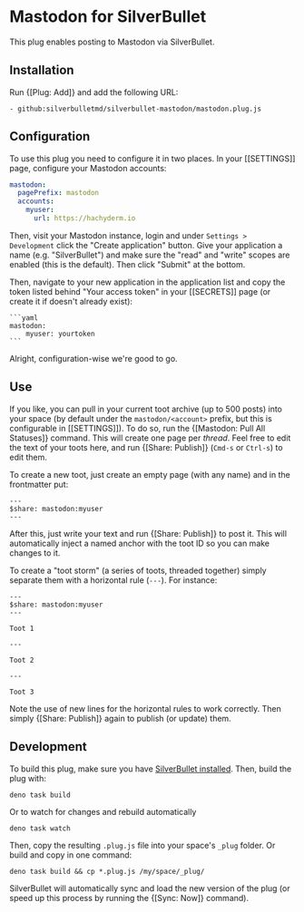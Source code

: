 # Mastodon for SilverBullet

This plug enables posting to Mastodon via SilverBullet.


## Installation
Run {[Plug: Add]} and add the following URL:

```
- github:silverbulletmd/silverbullet-mastodon/mastodon.plug.js
```

## Configuration
To use this plug you need to configure it in two places. In your [[SETTINGS]] page, configure your Mastodon accounts:

```yaml
mastodon:
  pagePrefix: mastodon
  accounts:
    myuser:
      url: https://hachyderm.io
```

Then, visit your Mastodon instance, login and under `Settings > Development` click the "Create application" button. Give your application a name (e.g. "SilverBullet") and make sure the "read" and "write" scopes are enabled (this is the default). Then click "Submit" at the bottom.

Then, navigate to your new application in the application list and copy the token listed behind "Your access token" in your [[SECRETS]] page (or create it if doesn't already exist):

    ```yaml
    mastodon:
        myuser: yourtoken
    ```

Alright, configuration-wise we're good to go. 

## Use
If you like, you can pull in your current toot archive (up to 500 posts) into your space (by default under the `mastodon/<account>` prefix, but this is configurable in [[SETTINGS]]). To do so, run the {[Mastodon: Pull All Statuses]} command. This will create one page per _thread_. Feel free to edit the text of your toots here, and run {[Share: Publish]} (`Cmd-s` or `Ctrl-s`) to edit them.

To create a new toot, just create an empty page (with any name) and in the frontmatter put:

```
---
$share: mastodon:myuser
---
```

After this, just write your text and run {[Share: Publish]} to post it. This will automatically inject a named anchor with the toot ID so you can make changes to it.

To create a "toot storm" (a series of toots, threaded together) simply separate them with a horizontal rule (`---`). For instance:

```
---
$share: mastodon:myuser
---

Toot 1

---

Toot 2

---

Toot 3
```

Note the use of new lines for the horizontal rules to work correctly. Then simply {[Share: Publish]} again to publish (or update) them.

## Development
To build this plug, make sure you have [SilverBullet installed](https://silverbullet.md/Install). Then, build the plug with:

```shell
deno task build
```

Or to watch for changes and rebuild automatically

```shell
deno task watch
```

Then, copy the resulting `.plug.js` file into your space's `_plug` folder. Or build and copy in one command:

```shell
deno task build && cp *.plug.js /my/space/_plug/
```

SilverBullet will automatically sync and load the new version of the plug (or speed up this process by running the {[Sync: Now]} command).
